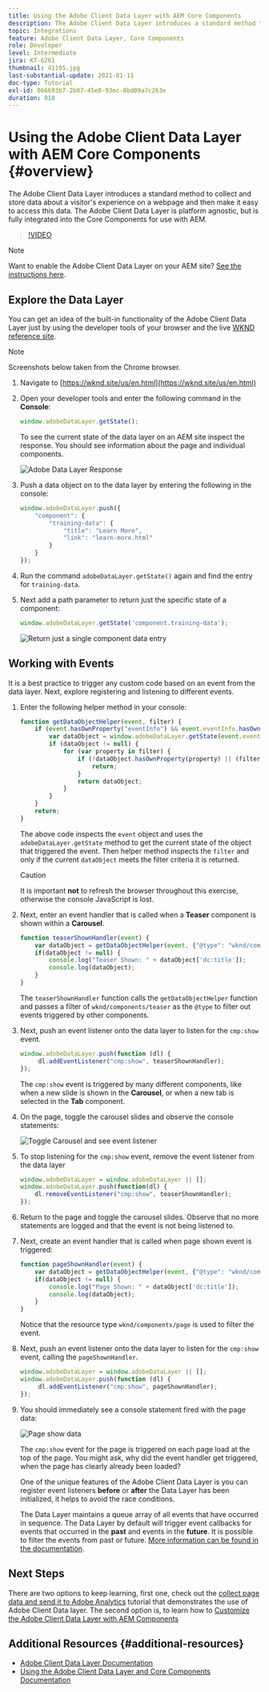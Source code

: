 ```yaml
---
title: Using the Adobe Client Data Layer with AEM Core Components
description: The Adobe Client Data Layer introduces a standard method to collect and store data about a visitor's experience on a webpage and then make it easy to access this data. The Adobe Client Data Layer is platform agnostic, but is fully integrated into the Core Components for use with AEM.
topic: Integrations
feature: Adobe Client Data Layer, Core Components
role: Developer
level: Intermediate
jira: KT-6261
thumbnail: 41195.jpg
last-substantial-update: 2021-01-11
doc-type: Tutorial
exl-id: 066693b7-2b87-45e8-93ec-8bd09a7c263e
duration: 818
---
```

# Using the Adobe Client Data Layer with AEM Core Components {#overview}

The Adobe Client Data Layer introduces a standard method to collect and store data about a visitor's experience on a webpage and then make it easy to access this data. The Adobe Client Data Layer is platform agnostic, but is fully integrated into the Core Components for use with AEM.

>[!VIDEO](https://video.tv.adobe.com/v/41195?quality=12&learn=on)

>[!NOTE]
>
> Want to enable the Adobe Client Data Layer on your AEM site? [See the instructions here](https://experienceleague.adobe.com/docs/experience-manager-core-components/using/developing/data-layer/overview.html#installation-activation).

## Explore the Data Layer

You can get an idea of the built-in functionality of the Adobe Client Data Layer just by using the developer tools of your browser and the live [WKND reference site](https://wknd.site/us/en.html).

>[!NOTE]
>
> Screenshots below taken from the Chrome browser.

1.  Navigate to [https://wknd.site/us/en.html](https://wknd.site/us/en.html)
1.  Open your developer tools and enter the following command in the **Console**:

    ```js
    window.adobeDataLayer.getState();
    ```

    To see the current state of the data layer on an AEM site inspect the response. You should see information about the page and individual components.

    ![Adobe Data Layer Response](assets/data-layer-state-response.png)

1.  Push a data object on to the data layer by entering the following in the console:

    ```js
    window.adobeDataLayer.push({
        "component": {
            "training-data": {
                "title": "Learn More",
                "link": "learn-more.html"
            }
        }
    });
    ```

1.  Run the command `adobeDataLayer.getState()` again and find the entry for `training-data`.
1.  Next add a path parameter to return just the specific state of a component:

    ```js
    window.adobeDataLayer.getState('component.training-data');
    ```

    ![Return just a single component data entry](assets/return-just-single-component.png)

## Working with Events

It is a best practice to trigger any custom code based on an event from the data layer. Next, explore registering and listening to different events.

1.  Enter the following helper method in your console:

    ```js
    function getDataObjectHelper(event, filter) {
        if (event.hasOwnProperty("eventInfo") && event.eventInfo.hasOwnProperty("path")) {
            var dataObject = window.adobeDataLayer.getState(event.eventInfo.path);
            if (dataObject != null) {
                for (var property in filter) {
                    if (!dataObject.hasOwnProperty(property) || (filter[property] !== null && filter[property] !== dataObject[property])) {
                        return;
                    }
                    return dataObject;
                }
            }
        }
        return;
    }
    ```

    The above code inspects the `event` object and uses the `adobeDataLayer.getState` method to get the current state of the object that triggered the event. Then helper method inspects the `filter` and only if the current `dataObject` meets the filter criteria it is returned.

    >[!CAUTION]
    >
    > It is important **not** to refresh the browser throughout this exercise, otherwise the console JavaScript is lost.

1.  Next, enter an event handler that is called when a **Teaser** component is shown within a **Carousel**.

    ```js
    function teaserShownHandler(event) {
        var dataObject = getDataObjectHelper(event, {"@type": "wknd/components/teaser"});
        if(dataObject != null) {
            console.log("Teaser Shown: " + dataObject['dc:title']);
            console.log(dataObject);
        }
    }
    ```

    The `teaserShownHandler` function calls the `getDataObjectHelper` function and passes a filter of `wknd/components/teaser` as the `@type` to filter out events triggered by other components.

1.  Next, push an event listener onto the data layer to listen for the `cmp:show` event.

    ```js
    window.adobeDataLayer.push(function (dl) {
         dl.addEventListener("cmp:show", teaserShownHandler);
    });
    ```

    The `cmp:show` event is triggered by many different components, like when a new slide is shown in the **Carousel**, or when a new tab is selected in the **Tab** component.

1.  On the page, toggle the carousel slides and observe the console statements:

    ![Toggle Carousel and see event listener](assets/teaser-console-slides.png)

1.  To stop listening for the `cmp:show` event, remove the event listener from the data layer 

    ```js
    window.adobeDataLayer = window.adobeDataLayer || [];
    window.adobeDataLayer.push(function(dl) {
        dl.removeEventListener("cmp:show", teaserShownHandler);
    });
    ```

1.  Return to the page and toggle the carousel slides. Observe that no more statements are logged and that the event is not being listened to.

1.  Next, create an event handler that is called when page shown event is triggered:

    ```js
    function pageShownHandler(event) {
        var dataObject = getDataObjectHelper(event, {"@type": "wknd/components/page"});
        if(dataObject != null) {
            console.log("Page Shown: " + dataObject['dc:title']);
            console.log(dataObject);
        }
    }
    ```

    Notice that the resource type `wknd/components/page` is used to filter the event.

1.  Next, push an event listener onto the data layer to listen for the `cmp:show` event, calling the `pageShownHandler`.

    ```js
    window.adobeDataLayer = window.adobeDataLayer || [];
    window.adobeDataLayer.push(function (dl) {
         dl.addEventListener("cmp:show", pageShownHandler);
    });
    ```

1.  You should immediately see a console statement fired with the page data:

    ![Page show data](assets/page-show-console-data.png)

    The `cmp:show` event for the page is triggered on each page load at the top of the page. You might ask, why did the event handler get triggered, when the page has clearly already been loaded? 

    One of the unique features of the Adobe Client Data Layer is you can register event listeners **before** or **after** the Data Layer has been initialized, it helps to avoid the race conditions.

    The Data Layer maintains a queue array of all events that have occurred in sequence. The Data Layer by default will trigger event callbacks for events that occurred in the **past** and events in the **future**. It is possible to filter the events from past or future. [More information can be found in the documentation](https://github.com/adobe/adobe-client-data-layer/wiki#addeventlistener).


## Next Steps

There are two options to keep learning, first one, check out the [collect page data and send it to Adobe Analytics](../analytics/collect-data-analytics.md) tutorial that demonstrates the use of Adobe Client Data layer. The second option is, to learn how to [Customize the Adobe Client Data Layer with AEM Components](./data-layer-customize.md)


## Additional Resources {#additional-resources}

* [Adobe Client Data Layer Documentation](https://github.com/adobe/adobe-client-data-layer/wiki)
* [Using the Adobe Client Data Layer and Core Components Documentation](https://experienceleague.adobe.com/docs/experience-manager-core-components/using/developing/data-layer/overview.html)
